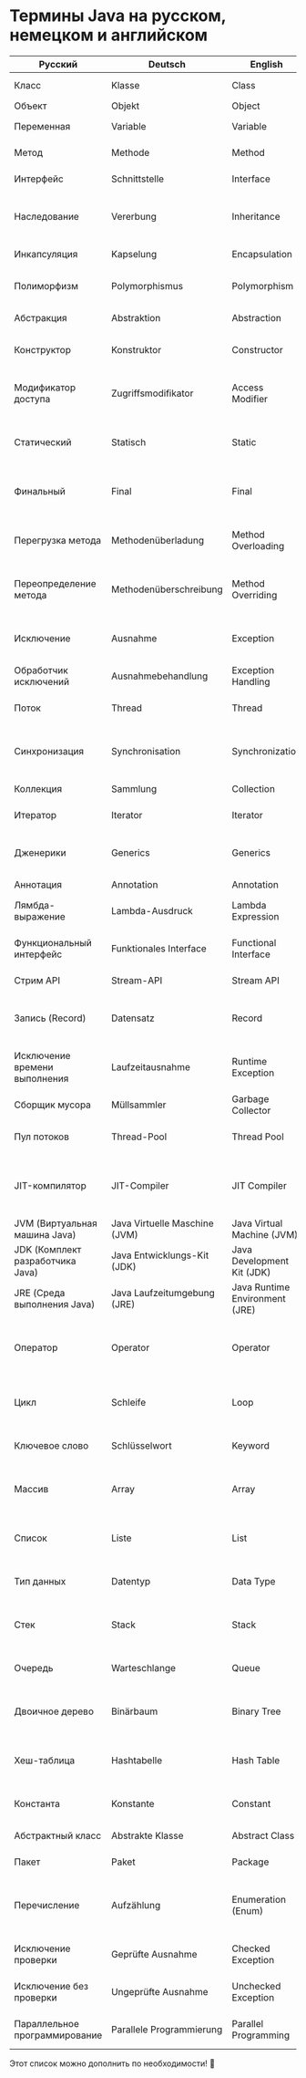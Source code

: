 # Термины Java на русском, немецком и английском

| Русский            | Deutsch               | English            | Описание |
|--------------------|----------------------|--------------------|----------|
| Класс             | Klasse                | Class             | Шаблон для создания объектов |
| Объект            | Objekt                | Object            | Экземпляр класса |
| Переменная        | Variable              | Variable          | Хранит данные в памяти |
| Метод             | Methode               | Method            | Функция внутри класса |
| Интерфейс         | Schnittstelle         | Interface         | Определяет контракт для классов |
| Наследование      | Vererbung             | Inheritance       | Механизм передачи свойств и методов от родительского класса |
| Инкапсуляция      | Kapselung             | Encapsulation     | Скрытие деталей реализации класса |
| Полиморфизм       | Polymorphismus        | Polymorphism      | Использование одного интерфейса для разных типов |
| Абстракция        | Abstraktion           | Abstraction       | Выделение общих характеристик |
| Конструктор       | Konstruktor           | Constructor       | Специальный метод для создания объектов |
| Модификатор доступа | Zugriffsmodifikator  | Access Modifier   | Определяет уровень доступа к переменным и методам |
| Статический       | Statisch              | Static            | Член класса, принадлежащий самому классу, а не объектам |
| Финальный        | Final                 | Final             | Запрещает изменение переменной, метода или класса |
| Перегрузка метода | Methodenüberladung    | Method Overloading| Создание нескольких методов с одним именем, но разными параметрами |
| Переопределение метода | Methodenüberschreibung | Method Overriding | Изменение поведения метода родительского класса в подклассе |
| Исключение        | Ausnahme              | Exception         | Ошибка или аномальная ситуация во время выполнения программы |
| Обработчик исключений | Ausnahmebehandlung | Exception Handling| Механизм обработки ошибок |
| Поток            | Thread                | Thread            | Единица выполнения в многопоточной среде |
| Синхронизация    | Synchronisation       | Synchronization   | Механизм управления доступом к ресурсам в многопоточной среде |
| Коллекция        | Sammlung              | Collection        | Контейнер для хранения данных |
| Итератор         | Iterator              | Iterator          | Объект для перебора элементов коллекции |
| Дженерики        | Generics              | Generics          | Механизм для работы с параметризованными типами |
| Аннотация        | Annotation            | Annotation        | Метаданные для кода |
| Лямбда-выражение | Lambda-Ausdruck       | Lambda Expression | Короткий способ написания анонимных функций |
| Функциональный интерфейс | Funktionales Interface | Functional Interface | Интерфейс с одним абстрактным методом |
| Стрим API        | Stream-API            | Stream API        | API для работы с потоками данных |
| Запись (Record)  | Datensatz             | Record            | Новый тип данных, представляющий неизменяемую структуру |
| Исключение времени выполнения | Laufzeitausnahme | Runtime Exception | Ошибка, возникающая во время выполнения программы |
| Сборщик мусора   | Müllsammler           | Garbage Collector | Автоматическое управление памятью |
| Пул потоков      | Thread-Pool           | Thread Pool       | Группа потоков, используемых для выполнения задач |
| JIT-компилятор   | JIT-Compiler          | JIT Compiler      | Компилятор, выполняющий оптимизации во время выполнения программы |
| JVM (Виртуальная машина Java) | Java Virtuelle Maschine (JVM) | Java Virtual Machine (JVM) | Среда выполнения Java-программ |
| JDK (Комплект разработчика Java) | Java Entwicklungs-Kit (JDK) | Java Development Kit (JDK) | Комплект инструментов для разработки на Java |
| JRE (Среда выполнения Java) | Java Laufzeitumgebung (JRE) | Java Runtime Environment (JRE) | Среда для выполнения Java-программ |
| Оператор          | Operator              | Operator          | Символ или ключевое слово, выполняющее операцию над данными |
| Цикл             | Schleife              | Loop              | Конструкция для многократного выполнения блока кода |
| Ключевое слово   | Schlüsselwort         | Keyword           | Зарезервированное слово в языке программирования |
| Массив           | Array                 | Array             | Структура данных для хранения набора элементов одного типа |
| Список           | Liste                 | List              | Коллекция, хранящая элементы в определенном порядке |
| Тип данных       | Datentyp              | Data Type         | Определяет, какие значения может хранить переменная |
| Стек             | Stack                 | Stack             | Структура данных LIFO (последним пришел – первым вышел) |
| Очередь          | Warteschlange         | Queue             | Структура данных FIFO (первым пришел – первым вышел) |
| Двоичное дерево  | Binärbaum             | Binary Tree       | Структура данных, в которой каждый узел имеет до двух потомков |
| Хеш-таблица      | Hashtabelle           | Hash Table        | Структура данных, использующая хеш-функции для быстрого поиска |
| Константа        | Konstante             | Constant          | Переменная, значение которой нельзя изменить |
| Абстрактный класс | Abstrakte Klasse      | Abstract Class    | Класс, содержащий абстрактные методы |
| Пакет            | Paket                 | Package           | Группа связанных классов |
| Перечисление     | Aufzählung            | Enumeration (Enum)| Специальный тип данных, представляющий фиксированный набор значений |
| Исключение проверки | Geprüfte Ausnahme  | Checked Exception | Исключение, которое должно быть обработано в коде |
| Исключение без проверки | Ungeprüfte Ausnahme | Unchecked Exception | Исключение, которое можно не обрабатывать |
| Параллельное программирование | Parallele Programmierung | Parallel Programming | Выполнение нескольких задач одновременно |

Этот список можно дополнить по необходимости! 🚀


